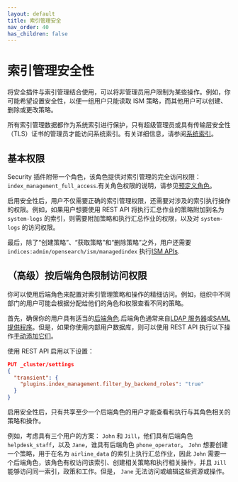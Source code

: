 ```yaml
---
layout: default
title: 索引管理安全
nav_order: 40
has_children: false
---
```


# 索引管理安全性

将安全插件与索引管理结合使用，可以将非管理员用户限制为某些操作。例如，你可能希望设置安全性，以便一组用户只能读取 ISM 策略，而其他用户可以创建、删除或更改策略。

所有索引管理数据都作为系统索引进行保护，只有超级管理员或具有传输层安全性（TLS）证书的管理员才能访问系统索引。有关详细信息，请参阅[系统索引]({{site.url}}{{site.baseurl}}/security/configuration/system-indices)。

## 基本权限

Security 插件附带一个角色，该角色提供对索引管理的完全访问权限： `index_management_full_access`.有关角色权限的说明，请参见[预定义角色]({{site.url}}{{site.baseurl}}/security/access-control/users-roles#predefined-roles)。

启用安全性后，用户不仅需要正确的索引管理权限，还需要对涉及的索引执行操作的权限。例如，如果用户想要使用 REST API 将执行汇总作业的策略附加到名为 `system-logs` 的索引，则需要附加策略和执行汇总作业的权限，以及对 `system-logs` 的访问权限。

最后，除了“创建策略”、“获取策略”和“删除策略”之外，用户还需要 `indices:admin/opensearch/ism/managedindex` 执行[ISM APIs]({{site.url}}{{site.baseurl}}/im-plugin/ism/api).

## （高级）按后端角色限制访问权限

你可以使用后端角色来配置对索引管理策略和操作的精细访问。例如，组织中不同部门的用户可能会根据分配给他们的角色和权限查看不同的策略。

首先，确保你的用户具有适当的[后端角色]({{site.url}}{{site.baseurl}}/security/access-control/index/).后端角色通常来自[LDAP 服务器]({{site.url}}{{site.baseurl}}/security/configuration/ldap/)或[SAML 提供程序]({{site.url}}{{site.baseurl}}/security/configuration/saml/)。但是，如果你使用内部用户数据库，则可以使用 REST API 执行以下操作[手动添加它们]({{site.url}}{{site.baseurl}}/security/access-control/api#create-user)。

使用 REST API 启用以下设置：

```json
PUT _cluster/settings
{
  "transient": {
    "plugins.index_management.filter_by_backend_roles": "true"
  }
}
```

启用安全性后，只有共享至少一个后端角色的用户才能查看和执行与其角色相关的策略和操作。

例如，考虑具有三个用户的方案： `John` 和 `Jill`，他们具有后端角色 `helpdesk_staff`，以及 `Jane`，谁具有后端角色 `phone_operator`。 `John` 想要创建一个策略，用于在名为 `airline_data` 的索引上执行汇总作业，因此 `John` 需要一个后端角色，该角色有权访问该索引、创建相关策略和执行相关操作，并且 `Jill` 能够访问同一索引，政策和工作。但是， `Jane` 无法访问或编辑这些资源或操作。
